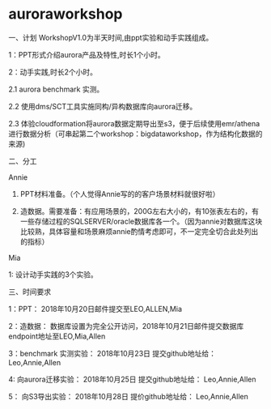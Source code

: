 # auroraworkshop

一、计划
WorkshopV1.0为半天时间,由ppt实验和动手实践组成。

1：PPT形式介绍aurora产品及特性,时长1个小时。 

2：动手实践,时长2个小时。

  2.1 aurora benchmark 实测。
  
  2.2 使用dms/SCT工具实施同构/异构数据库向aurora迁移。
  
  2.3 体验cloudformation将aurora数据定期导出至s3，便于后续使用emr/athena进行数据分析（可串起第二个workshop：bigdataworkshop，作为结构化数据的来源)
 
二、分工

Annie  
1. PPT材料准备。（个人觉得Annie写的的客户场景材料就很好啦）
       
2. 造数据。需要准备：有应用场景的，200G左右大小的，有10张表左右的，有一些存储过程的SQLSERVER/oracle数据库各一个。（因为annie对数据库这块比较熟，具体容量和场景麻烦annie酌情考虑即可，不一定完全切合此处列出的指标）
       
Mia  

1: 设计动手实践的3个实验。

三、时间要求

1：PPT： 2018年10月20日邮件提交至LEO,ALLEN,Mia

2：造数据： 数据库设置为完全公开访问，2018年10月21日邮件提交数据库endpoint地址至LEO,Mia,Allen

3：benchmark 实测实验： 2018年10月23日 提交github地址给： Leo,Annie,Allen

4: 向aurora迁移实验： 2018年10月25日 提交github地址给： Leo,Annie,Allen

5： 向S3导出实验：  2018年10月28日 提价github地址给： Leo,Annie,Allen
       

  

